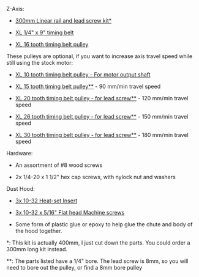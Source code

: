 Z-Axis:

* [300mm Linear rail and lead screw kit*](https://www.banggood.com/15pcs-400mm-CNC-Parts-Optical-Axis-Guide-Bearing-Housings-Aluminum-Rail-Shaft-Support-Screws-Set-p-1136854.html?p=96231686871952017014)	

* [XL 1/4" x 9" timing belt](https://www.mcmaster.com/#6484k119/=1cjejhd)

* [XL 16 tooth timing belt pulley](https://www.aliexpress.com/item/POWGE-Inch-T-type16-Teeth-XL-Timing-pulley-Bore-5-6-35-8mm-for-width-6/32819739472.html?spm=2114.search0104.3.194.1d283c2dgxEg9L&ws_ab_test=searchweb0_0,searchweb201602_1_10152_10065_10151_10344_10068_10130_10324_10342_10547_10325_10343_10546_10340_5722611_10341_10548_10698_10545_10697_10696_5722911_5722811_10084_5722711_10083_10618_10307_5711211_10059_308_100031_10103_441_10624_10623_10622_10621_10620_5711311_5722511,searchweb201603_19,ppcSwitch_5&algo_expid=a6c20919-6c78-4845-95cc-5840a9590bb9-30&algo_pvid=a6c20919-6c78-4845-95cc-5840a9590bb9&priceBeautifyAB=0)

These pulleys are optional, if you want to increase axis travel speed while still using the stock motor:

* [XL 10 tooth timing belt pulley - For motor output shaft](https://www.automationdirect.com/adc/Shopping/Catalog/Power_Transmission_(Mechanical)/Synchronous_Drives_(Timing_Belts_-a-_Pulleys)/Timing_Pulleys_(Sprockets)/XL_(0.200_inch_Pitch)_Timing_Pulleys/APB10XL025BF-250)

* [XL 15 tooth timing belt pulley**](https://www.automationdirect.com/adc/Shopping/Catalog/Power_Transmission_(Mechanical)/Synchronous_Drives_(Timing_Belts_-a-_Pulleys)/Timing_Pulleys_(Sprockets)/XL_(0.200_inch_Pitch)_Timing_Pulleys/APB15XL025BF-250) - 90 mm/min travel speed

* [XL 20 tooth timing belt pulley - for lead screw**](https://www.automationdirect.com/adc/Shopping/Catalog/Power_Transmission_(Mechanical)/Synchronous_Drives_(Timing_Belts_-a-_Pulleys)/Timing_Pulleys_(Sprockets)/XL_(0.200_inch_Pitch)_Timing_Pulleys/APB20XL025BF-250) - 120 mm/min travel speed

* [XL 26 tooth timing belt pulley - for lead screw**](https://www.automationdirect.com/adc/Shopping/Catalog/Power_Transmission_(Mechanical)/Synchronous_Drives_(Timing_Belts_-a-_Pulleys)/Timing_Pulleys_(Sprockets)/XL_(0.200_inch_Pitch)_Timing_Pulleys/APB26XL025BF-250) - 150 mm/min travel speed

* [XL 30 tooth timing belt pulley - for lead screw**](https://www.automationdirect.com/adc/Shopping/Catalog/Power_Transmission_(Mechanical)/Synchronous_Drives_(Timing_Belts_-a-_Pulleys)/Timing_Pulleys_(Sprockets)/XL_(0.200_inch_Pitch)_Timing_Pulleys/APB30XL025BF-250) - 180 mm/min travel speed

Hardware:

* An assortment of #8 wood screws

* 2x 1/4-20 x 1 1/2" hex cap screws, with nylock nut and washers

Dust Hood:

* [3x 10-32 Heat-set Insert](https://www.mcmaster.com/#93365a154/=1cdxw1v)

* [3x 10-32 x 5/16" Flat head Machine screws](https://www.mcmaster.com/#90273a826/=1cdxwvt)

* Some form of plastic glue or epoxy to help glue the chute and body of the hood together.

*: This kit is actually 400mm, I just cut down the parts. You could order a 300mm long kit instead.

**: The parts listed have a 1/4" bore. The lead screw is 8mm, so you will need to bore out the pulley, or find a 8mm bore pulley
